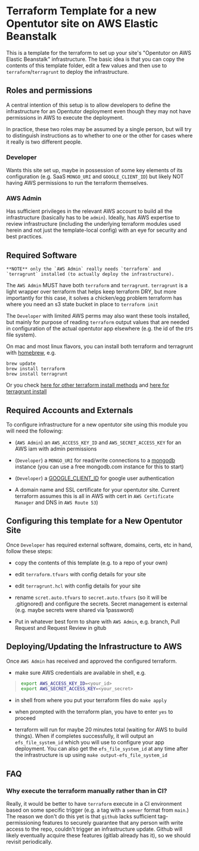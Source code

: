# Terraform Template for a new Opentutor site on AWS Elastic Beanstalk

This is a template for the terraform to set up your site's "Opentutor on AWS Elastic Beanstalk" infrastructure. The basic idea is that you can copy the contents of this template folder, edit a few values and then use to `terraform`/`terragrunt` to deploy the infrastructure.

## Roles and permissions

A central intention of this setup is to allow developers to define the infrastructure for an Opentutor deployment even though they may not have permissions in AWS to execute the deployment.

In practice, these two roles may be assumed by a single person, but will try to distinguish instructions as to whether to one or the other for cases where it really is two different people.

### Developer

Wants this site set up, maybe in possession of some key elements of its configuration (e.g. SaaS `MONGO_URI` and `GOOGLE_CLIENT_ID`) but likely NOT having AWS permissions to run the terraform themselves.


### AWS Admin

Has sufficient privileges in the relevant AWS account to build all the infrastructure (basically has to be `admin`). Ideally, has AWS expertise to review infrastructure (including the underlying terraform modules used herein and not just the template-local config) with an eye for security and best practices.


## Required Software

 
```
**NOTE** only the `AWS Admin` really needs `terraform` and `terragrunt` installed (to actually deploy the infrastructure). 
```

 The `AWS Admin` MUST have both `terraform` and `terragrunt`. `terragrunt` is a light wrapper over terraform that helps keep terraform DRY, but more importantly for this case, it solves a chicken/egg problem terraform has where you need an s3 state bucket in place to `terraform init`

 The `Developer` with limited AWS perms may also want these tools installed, but mainly for purpose of reading `terraform` output values that are needed in configuration of the actual opentutor app elsewhere (e.g. the id of the `EFS` file system).

 On mac and most linux flavors, you can install both terraform and terragrunt with [homebrew](https://brew.sh/), e.g.

 ```
 brew update
 brew install terraform
 brew install terragrunt
 ```

 Or you check [here for other terraform install methods](https://www.terraform.io/downloads.html) and [here for terragrunt install](https://terragrunt.gruntwork.io/docs/getting-started/install/)


## Required Accounts and Externals

To configure infrastructure for a new opentutor site using this module you will need the following:

- (`AWS Admin`) an `AWS_ACCESS_KEY_ID` and `AWS_SECRET_ACCESS_KEY` for an AWS iam with admin permissions

- (`Developer`) a `MONGO_URI` for read/write connections to a [mongodb](https://www.mongodb.com/1) instance (you can use a free mongodb.com instance for this to start)

- (`Developer`) a [GOOGLE_CLIENT_ID](https://developers.google.com/identity/one-tap/web/guides/get-google-api-clientid) for google user authentication

- A domain name and SSL certificate for your opentutor site. Current terraform assumes this is all in AWS with cert in `AWS Certificate Manager` and DNS in `AWS Route 53`)

## Configuring this template for a New Opentutor Site

Once `Developer` has required external software, domains, certs, etc in hand, follow these steps:

- copy the contents of this template (e.g. to a repo of your own)

- edit `terraform.tfvars` with config details for your site

- edit `terragrunt.hcl` with config details for your site

- rename `scret.auto.tfvars` to `secret.auto.tfvars` (so it will be .gitignored) and configure the secrets. Secret management is external (e.g. maybe secrets were shared via 1password)

- Put in whatever best form to share with `AWS Admin`, e.g. branch, Pull Request and Request Review in gitub

## Deploying/Updating the Infrastructure to AWS

Once `AWS Admin` has received and approved the configured terraform.

- make sure AWS credentials are available in shell, e.g.

> ```bash
> export AWS_ACCESS_KEY_ID=<your_id>
> export AWS_SECRET_ACCESS_KEY=<your_secret>
> ```

- in shell from where you put your terraform files do `make apply`

- when prompted with the terraform plan, you have to enter `yes` to proceed

- terraform will run for maybe 20 minutes total (waiting for AWS to build things). When if completes successfully, it will output an `efs_file_system_id` which you will use to configure your app deployment. You can also get the `efs_file_system_id` at any time after the infrastructure is up using `make output-efs_file_system_id`


 ## FAQ

 ### Why execute the terraform manually rather than in CI?

 Really, it would be better to have `terraform` execute in a CI environment based on some specific trigger (e.g. a tag with a `semver` format from `main`.) The reason we don't do this yet is that `github` lacks sufficient tag-permissioning features to securely guarantee that any person with write access to the repo, couldn't trigger an infrastructure update. Github will likely eventually acquire these features (gitlab already has it), so we should revisit periodically.

